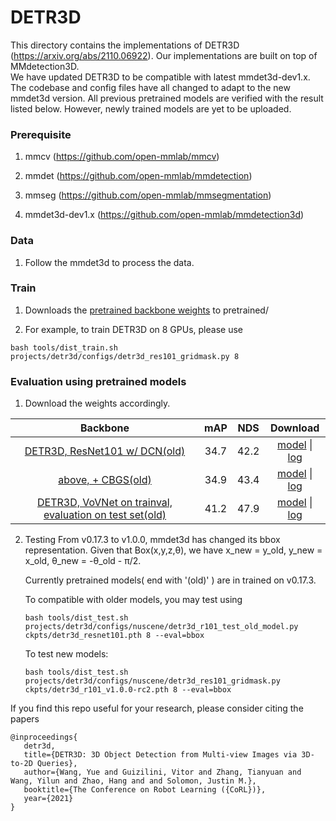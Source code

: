 # DETR3D

This directory contains the implementations of DETR3D (https://arxiv.org/abs/2110.06922). Our implementations are built on top of MMdetection3D.  
We have updated DETR3D to be compatible with latest mmdet3d-dev1.x. The codebase and config files have all changed to adapt to the new mmdet3d version. All previous pretrained models are verified with the result listed below. However, newly trained models are yet to be uploaded.

### Prerequisite

1. mmcv (https://github.com/open-mmlab/mmcv)

2. mmdet (https://github.com/open-mmlab/mmdetection)

3. mmseg (https://github.com/open-mmlab/mmsegmentation)

4. mmdet3d-dev1.x (https://github.com/open-mmlab/mmdetection3d)

### Data
1. Follow the mmdet3d to process the data.

### Train
1. Downloads the [pretrained backbone weights](https://drive.google.com/drive/folders/1h5bDg7Oh9hKvkFL-dRhu5-ahrEp2lRNN?usp=sharing) to pretrained/ 

2. For example, to train DETR3D on 8 GPUs, please use

`bash tools/dist_train.sh projects/detr3d/configs/detr3d_res101_gridmask.py 8`

### Evaluation using pretrained models
1. Download the weights accordingly.

|  Backbone   | mAP | NDS | Download |
| :---------: | :----: |:----: | :------: |
|[DETR3D, ResNet101 w/ DCN(old)](./projects/configs/detr3d/detr3d_res101_gridmask.py)|34.7|42.2|[model](https://drive.google.com/file/d/1YWX-jIS6fxG5_JKUBNVcZtsPtShdjE4O/view?usp=sharing) &#124; [log](https://drive.google.com/file/d/1uvrf42seV4XbWtir-2XjrdGUZ2Qbykid/view?usp=sharing)|
|[above, + CBGS(old)](./projects/configs/detr3d/detr3d_res101_gridmask_cbgs.py)|34.9|43.4|[model](https://drive.google.com/file/d/1sXPFiA18K9OMh48wkk9dF1MxvBDUCj2t/view?usp=sharing) &#124; [log](https://drive.google.com/file/d/1NJNggvFGqA423usKanqbsZVE_CzF4ltT/view?usp=sharing)|
|[DETR3D, VoVNet on trainval, evaluation on test set(old)](./projects/configs/detr3d/detr3d_vovnet_gridmask_det_final_trainval_cbgs.py)| 41.2 | 47.9 |[model](https://drive.google.com/file/d/1d5FaqoBdUH6dQC3hBKEZLcqbvWK0p9Zv/view?usp=sharing) &#124; [log](https://drive.google.com/file/d/1ONEMm_2W9MZAutjQk1UzaqRywz5PMk3p/view?usp=sharing)|


2. Testing
From v0.17.3 to v1.0.0, mmdet3d has changed its bbox representation. Given that Box(x,y,z,θ), we have x_new = y_old, y_new = x_old, θ_new = -θ_old - π/2.

   Currently pretrained models( end with '(old)' ) are in trained on v0.17.3.

   To compatible with older models, you may test using

   `bash tools/dist_test.sh projects/detr3d/configs/nuscene/detr3d_r101_test_old_model.py ckpts/detr3d_resnet101.pth 8 --eval=bbox`

   To test new models:

   `bash tools/dist_test.sh projects/detr3d/configs/nuscene/detr3d_res101_gridmask.py ckpts/detr3d_r101_v1.0.0-rc2.pth 8 --eval=bbox`


 
If you find this repo useful for your research, please consider citing the papers

```
@inproceedings{
   detr3d,
   title={DETR3D: 3D Object Detection from Multi-view Images via 3D-to-2D Queries},
   author={Wang, Yue and Guizilini, Vitor and Zhang, Tianyuan and Wang, Yilun and Zhao, Hang and and Solomon, Justin M.},
   booktitle={The Conference on Robot Learning ({CoRL})},
   year={2021}
}
```
